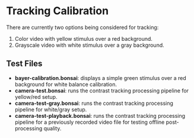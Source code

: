 # Tracking Calibration

There are currently two options being considered for tracking:

1. Color video with yellow stimulus over a red background.
2. Grayscale video with white stimulus over a gray background.

## Test Files

- __bayer-calibration.bonsai__: displays a simple green stimulus over a red background for white balance calibration.
- __camera-test.bonsai__: runs the contrast tracking processing pipeline for yellow/red setup.
- __camera-test-gray.bonsai__: runs the contrast tracking processing pipeline for white/gray setup.
- __camera-test-playback.bonsai__: runs the contrast tracking processing pipeline for a previously recorded video file for testing offline post-processing quality.
